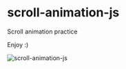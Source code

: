 # scroll-animation-js
Scroll animation practice

Enjoy :)

![scroll-animation-js](https://user-images.githubusercontent.com/70670914/192468139-a32a6eb7-7593-4040-9e89-2a16647aa0c3.gif)
